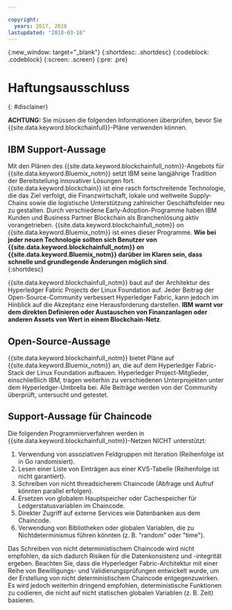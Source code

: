 ```yaml
---

copyright:
  years: 2017, 2018
lastupdated: "2018-03-16"
---
```


{:new_window: target="_blank"}
{:shortdesc: .shortdesc}
{:codeblock: .codeblock}
{:screen: .screen}
{:pre: .pre}


# Haftungsausschluss
{: #disclainer}

**ACHTUNG:** Sie müssen die folgenden Informationen überprüfen, bevor Sie {{site.data.keyword.blockchainfull}}-Pläne verwenden können.

## IBM Support-Aussage

Mit den Plänen des {{site.data.keyword.blockchainfull_notm}}-Angebots für {{site.data.keyword.Bluemix_notm}} setzt IBM seine langjährige Tradition der Bereitstellung innovativer Lösungen fort. {{site.data.keyword.blockchain}} ist eine rasch fortschreitende Technologie, die das Ziel verfolgt, die Finanzwirtschaft, lokale und weltweite Supply-Chains sowie die logistische Unterstützung zahlreicher Geschäftsfelder neu zu gestalten. Durch verschiedene Early-Adoption-Programme haben IBM Kunden und Business Partner Blockchain als Branchenlösung aktiv vorangetrieben. {{site.data.keyword.blockchainfull_notm}} on {{site.data.keyword.Bluemix_notm}} ist eines dieser Programme. **Wie bei jeder neuen Technologie sollten sich Benutzer von {{site.data.keyword.blockchainfull_notm}} on {{site.data.keyword.Bluemix_notm}} darüber im Klaren sein, dass schnelle und grundlegende Änderungen möglich sind**.  
{:shortdesc}

{{site.data.keyword.blockchainfull_notm}} baut auf der Architektur des Hyperledger Fabric Projects der Linux Foundation auf. Jeder Beitrag der Open-Source-Community verbessert Hyperledger Fabric, kann jedoch im Hinblick auf die Akzeptanz eine Herausforderung darstellen. **IBM warnt vor dem direkten Definieren oder Austauschen von Finanzanlagen oder anderen Assets von Wert in einem Blockchain-Netz**.  

## Open-Source-Aussage

{{site.data.keyword.blockchainfull_notm}} bietet Pläne auf {{site.data.keyword.Bluemix_notm}} an, die auf dem Hyperledger Fabric-Stack der Linux Foundation aufbauen. Hyperledger Project-Mitglieder, einschließlich IBM, tragen weiterhin zu verschiedenen Unterprojekten unter dem Hyperledger-Umbrella bei.  Alle Beiträge werden von der Community überprüft, untersucht und getestet.

## Support-Aussage für Chaincode

Die folgenden Programmierverfahren werden in {{site.data.keyword.blockchainfull_notm}}-Netzen NICHT unterstützt:

1. Verwendung von assoziativen Feldgruppen mit Iteration (Reihenfolge ist in Go randomisiert).
2. Lesen einer Liste von Einträgen aus einer KVS-Tabelle (Reihenfolge ist nicht garantiert).
3. Schreiben von nicht threadsicherem Chaincode (Abfrage und Aufruf könnten parallel erfolgen).
4. Ersetzen von globalem Hauptspeicher oder Cachespeicher für Ledgerstatusvariablen im Chaincode.
5. Direkter Zugriff auf externe Services wie Datenbanken aus dem Chaincode.
6. Verwendung von Bibliotheken oder globalen Variablen, die zu Nichtdeterminismus führen könnten (z. B. "random" oder "time").  

Das Schreiben von nicht deterministischem Chaincode wird nicht empfohlen, da sich dadurch Risiken für die Datenkonsistenz und -integrität ergeben.  Beachten Sie, dass die Hyperledger Fabric-Architektur mit einer Reihe von Bewilligungs- und Validierungsprüfungen entwickelt wurde, um der Erstellung von nicht deterministischem Chaincode entgegenzuwirken. Es wird jedoch weiterhin dringend empfohlen, deterministische Funktionen zu codieren, die nicht auf nicht statischen globalen Variablen (z. B. Zeit) basieren.  

